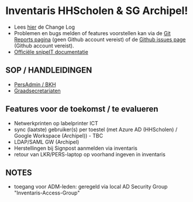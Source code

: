 # Inventaris HHScholen & SG Archipel!

- Lees [hier](ChangeLog.MD) de Change Log
- Problemen en bugs melden of features voorstellen kan via de [Git Reports pagina](https://gitreports.com/issue/hhscholen/inventaris) (geen Github account vereist) of de [Github issues page](https://github.com/hhscholen/inventaris/issues) (Github account vereist).
- [Officiële snipeIT documentatie](https://snipe-it.readme.io/docs/overview)

## SOP / HANDLEIDINGEN
- [PersAdmin / BKH](PersAdmin-HowTo.MD)
- [Graadsecretariaten](gr.SEC-HowTo.MD)

## Features voor de toekomst / te evalueren
- Netwerkprinten op labelprinter ICT
- sync (laatste) gebruiker(s) per toestel (met Azure AD (HHScholen) / Google Workspace (Archipel)) - TBC
- LDAP/SAML GW (Archipel)
- Herstellingen bij Signpost aanmelden via inventaris
- retour van LKR/PERS-laptop op voorhand ingeven in inventaris

## NOTES
- toegang voor ADM-leden: geregeld via local AD Security Group "Inventaris-Access-Group"
